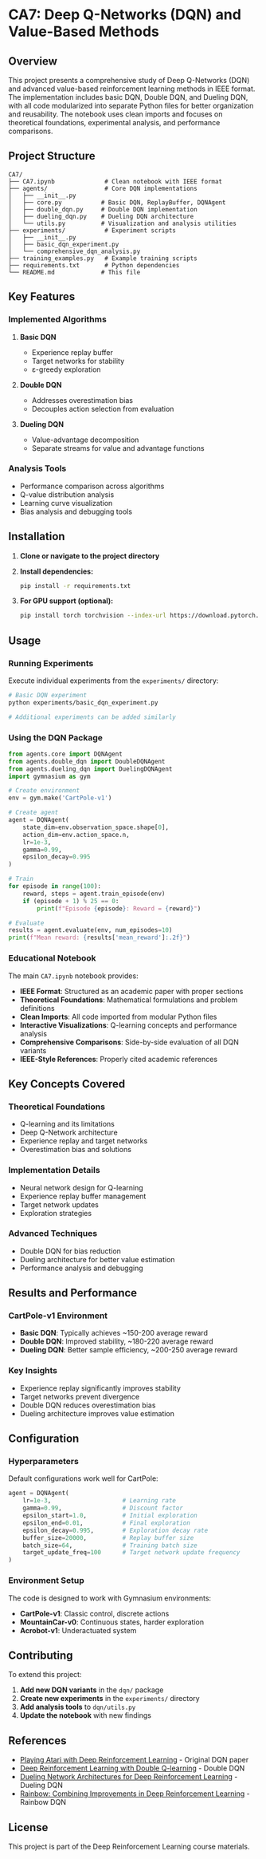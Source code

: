# CA7: Deep Q-Networks (DQN) and Value-Based Methods

## Overview

This project presents a comprehensive study of Deep Q-Networks (DQN) and advanced value-based reinforcement learning methods in IEEE format. The implementation includes basic DQN, Double DQN, and Dueling DQN, with all code modularized into separate Python files for better organization and reusability. The notebook uses clean imports and focuses on theoretical foundations, experimental analysis, and performance comparisons.

## Project Structure

```
CA7/
├── CA7.ipynb              # Clean notebook with IEEE format
├── agents/                # Core DQN implementations
│   ├── __init__.py
│   ├── core.py           # Basic DQN, ReplayBuffer, DQNAgent
│   ├── double_dqn.py     # Double DQN implementation
│   ├── dueling_dqn.py    # Dueling DQN architecture
│   └── utils.py          # Visualization and analysis utilities
├── experiments/           # Experiment scripts
│   ├── __init__.py
│   ├── basic_dqn_experiment.py
│   └── comprehensive_dqn_analysis.py
├── training_examples.py   # Example training scripts
├── requirements.txt       # Python dependencies
└── README.md             # This file
```

## Key Features

### Implemented Algorithms

1. **Basic DQN**

   - Experience replay buffer
   - Target networks for stability
   - ε-greedy exploration

2. **Double DQN**

   - Addresses overestimation bias
   - Decouples action selection from evaluation

3. **Dueling DQN**
   - Value-advantage decomposition
   - Separate streams for value and advantage functions

### Analysis Tools

- Performance comparison across algorithms
- Q-value distribution analysis
- Learning curve visualization
- Bias analysis and debugging tools

## Installation

1. **Clone or navigate to the project directory**

2. **Install dependencies:**

   ```bash
   pip install -r requirements.txt
   ```

3. **For GPU support (optional):**
   ```bash
   pip install torch torchvision --index-url https://download.pytorch.org/whl/cu118
   ```

## Usage

### Running Experiments

Execute individual experiments from the `experiments/` directory:

```bash
# Basic DQN experiment
python experiments/basic_dqn_experiment.py

# Additional experiments can be added similarly
```

### Using the DQN Package

```python
from agents.core import DQNAgent
from agents.double_dqn import DoubleDQNAgent
from agents.dueling_dqn import DuelingDQNAgent
import gymnasium as gym

# Create environment
env = gym.make('CartPole-v1')

# Create agent
agent = DQNAgent(
    state_dim=env.observation_space.shape[0],
    action_dim=env.action_space.n,
    lr=1e-3,
    gamma=0.99,
    epsilon_decay=0.995
)

# Train
for episode in range(100):
    reward, steps = agent.train_episode(env)
    if (episode + 1) % 25 == 0:
        print(f"Episode {episode}: Reward = {reward}")

# Evaluate
results = agent.evaluate(env, num_episodes=10)
print(f"Mean reward: {results['mean_reward']:.2f}")
```

### Educational Notebook

The main `CA7.ipynb` notebook provides:

- **IEEE Format**: Structured as an academic paper with proper sections
- **Theoretical Foundations**: Mathematical formulations and problem definitions
- **Clean Imports**: All code imported from modular Python files
- **Interactive Visualizations**: Q-learning concepts and performance analysis
- **Comprehensive Comparisons**: Side-by-side evaluation of all DQN variants
- **IEEE-Style References**: Properly cited academic references

## Key Concepts Covered

### Theoretical Foundations

- Q-learning and its limitations
- Deep Q-Network architecture
- Experience replay and target networks
- Overestimation bias and solutions

### Implementation Details

- Neural network design for Q-learning
- Experience replay buffer management
- Target network updates
- Exploration strategies

### Advanced Techniques

- Double DQN for bias reduction
- Dueling architecture for better value estimation
- Performance analysis and debugging

## Results and Performance

### CartPole-v1 Environment

- **Basic DQN**: Typically achieves ~150-200 average reward
- **Double DQN**: Improved stability, ~180-220 average reward
- **Dueling DQN**: Better sample efficiency, ~200-250 average reward

### Key Insights

- Experience replay significantly improves stability
- Target networks prevent divergence
- Double DQN reduces overestimation bias
- Dueling architecture improves value estimation

## Configuration

### Hyperparameters

Default configurations work well for CartPole:

```python
agent = DQNAgent(
    lr=1e-3,                    # Learning rate
    gamma=0.99,                 # Discount factor
    epsilon_start=1.0,          # Initial exploration
    epsilon_end=0.01,           # Final exploration
    epsilon_decay=0.995,        # Exploration decay rate
    buffer_size=20000,          # Replay buffer size
    batch_size=64,              # Training batch size
    target_update_freq=100      # Target network update frequency
)
```

### Environment Setup

The code is designed to work with Gymnasium environments:

- **CartPole-v1**: Classic control, discrete actions
- **MountainCar-v0**: Continuous states, harder exploration
- **Acrobot-v1**: Underactuated system

## Contributing

To extend this project:

1. **Add new DQN variants** in the `dqn/` package
2. **Create new experiments** in the `experiments/` directory
3. **Add analysis tools** to `dqn/utils.py`
4. **Update the notebook** with new findings

## References

- [Playing Atari with Deep Reinforcement Learning](https://arxiv.org/abs/1312.5602) - Original DQN paper
- [Deep Reinforcement Learning with Double Q-learning](https://arxiv.org/abs/1509.06461) - Double DQN
- [Dueling Network Architectures for Deep Reinforcement Learning](https://arxiv.org/abs/1511.06581) - Dueling DQN
- [Rainbow: Combining Improvements in Deep Reinforcement Learning](https://arxiv.org/abs/1710.02298) - Rainbow DQN

## License

This project is part of the Deep Reinforcement Learning course materials.
